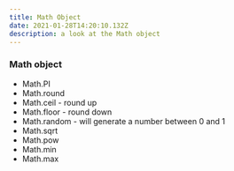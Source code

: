 ```yaml
---
title: Math Object
date: 2021-01-28T14:20:10.132Z
description: a look at the Math object
---
```

### Math object

- Math.PI
- Math.round
- Math.ceil - round up
- Math.floor - round down
- Math.random - will generate a number between 0 and 1
- Math.sqrt
- Math.pow
- Math.min
- Math.max
